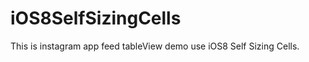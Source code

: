 iOS8SelfSizingCells
===================

This is instagram app feed tableView demo use iOS8 Self Sizing Cells.
